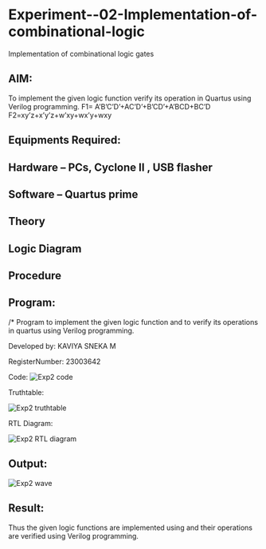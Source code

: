 # Experiment--02-Implementation-of-combinational-logic
Implementation of combinational logic gates
 
## AIM:
To implement the given logic function verify its operation in Quartus using Verilog programming.
 F1= A’B’C’D’+AC’D’+B’CD’+A’BCD+BC’D
F2=xy’z+x’y’z+w’xy+wx’y+wxy
 
 
 
## Equipments Required:
## Hardware – PCs, Cyclone II , USB flasher
## Software – Quartus prime


## Theory
 

## Logic Diagram
## Procedure
## Program:
/*
Program to implement the given logic function and to verify its operations in quartus using Verilog programming.

Developed by: KAVIYA SNEKA M

RegisterNumber: 23003642

Code:
![Exp2 code](https://github.com/kaviya546/Experiment--02-Implementation-of-combinational-logic-/assets/150368823/b5a85d95-f9eb-446e-bd30-645ec378e746)


Truthtable:

![Exp2 truthtable](https://github.com/kaviya546/Experiment--02-Implementation-of-combinational-logic-/assets/150368823/9f5250de-d178-4e5b-bbc9-f7ae53df1e8f)


RTL Diagram:

![Exp2 RTL diagram](https://github.com/kaviya546/Experiment--02-Implementation-of-combinational-logic-/assets/150368823/14a0cfa6-a2ee-4798-9543-0660aee19b1b)


## Output:

![Exp2 wave](https://github.com/kaviya546/Experiment--02-Implementation-of-combinational-logic-/assets/150368823/eca2eac7-cb6f-414c-ba0b-94640007fe63)


## Result:
Thus the given logic functions are implemented using  and their operations are verified using Verilog programming.
